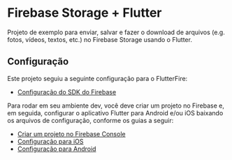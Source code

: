 # Firebase Storage + Flutter

Projeto de exemplo para enviar, salvar e fazer o download de arquivos (e.g. fotos, vídeos, textos, etc.) no Firebase Storage usando o Flutter. 

## Configuração

Este projeto seguiu a seguinte configuração para o FlutterFire: 

- [Configuração do SDK do Firebase](https://firebase.flutter.dev/docs/overview)

Para rodar em seu ambiente dev, você deve criar um projeto no Firebase e, em seguida, configurar o aplicativo Flutter para Android e/ou iOS baixando os arquivos de configuração, conforme os guias a seguir: 

- [Criar um projeto no Firebase Console](https://console.firebase.google.com/)
- [Configuração para iOS](https://firebase.flutter.dev/docs/installation/ios/)
- [Configuração para Android](https://firebase.flutter.dev/docs/installation/android/)

